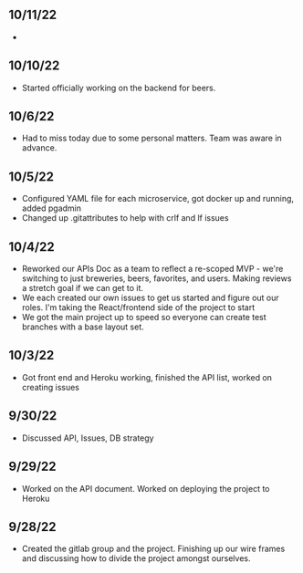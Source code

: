 ## 10/11/22
* 

## 10/10/22
* Started officially working on the backend for beers.

## 10/6/22
* Had to miss today due to some personal matters. Team was aware in advance.

## 10/5/22
* Configured YAML file for each microservice, got docker up and running, added pgadmin
* Changed up .gitattributes to help with crlf and lf issues


## 10/4/22
* Reworked our APIs Doc as a team to reflect a re-scoped MVP - we're switching to just breweries, beers, favorites, and users. Making reviews a stretch goal if we can get to it.
* We each created our own issues to get us started and figure out our roles. I'm taking the React/frontend side of the project to start
* We got the main project up to speed so everyone can create test branches with a base layout set.

## 10/3/22
* Got front end and Heroku working, finished the API list, worked on creating issues

## 9/30/22
* Discussed API, Issues, DB strategy

## 9/29/22
* Worked on the API document. Worked on deploying the project to Heroku

## 9/28/22
* Created the gitlab group and the project. Finishing up our wire frames and discussing how to divide the project amongst ourselves.